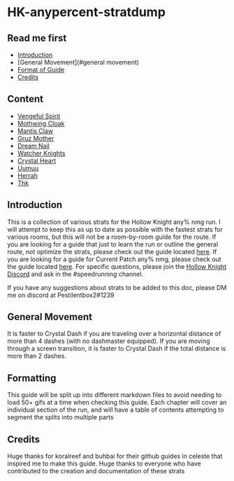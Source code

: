 # HK-anypercent-stratdump

## Read me first
- [Introduction](#introduction)
- [General Movement](#general movement)
- [Format of Guide](#formatting)
- [Credits](#credits)
## Content
- [Vengeful Spirit](https://github.com/pes-t/HK-anypercent-stratdump/blob/main/VS.md)
- [Mothwing Cloak](https://github.com/pes-t/HK-anypercent-stratdump/blob/main/MWC.md)
- [Mantis Claw](https://github.com/pes-t/HK-anypercent-stratdump/blob/main/MC.md)
- [Gruz Mother](https://github.com/pes-t/HK-anypercent-stratdump/blob/main/Gruz.md)
- [Dream Nail](https://github.com/pes-t/HK-anypercent-stratdump/blob/main/Dream_Nail.md)
- [Watcher Knights](https://github.com/pes-t/HK-anypercent-stratdump/blob/main/WK.md)
- [Crystal Heart](https://github.com/pes-t/HK-anypercent-stratdump/blob/main/Crystal_Heart.md)
- [Uumuu](https://github.com/pes-t/HK-anypercent-stratdump/blob/main/Uumuu.md)
- [Herrah](https://github.com/pes-t/HK-anypercent-stratdump/blob/main/Herrah.md)
- [Thk](https://github.com/pes-t/HK-anypercent-stratdump/blob/main/Thk.md)
## Introduction
This is a collection of various strats for the Hollow Knight any% nmg run. I will attempt to keep this as up to date as possible with the fastest strats for various rooms, but this will not be a room-by-room guide for the route. If you are looking for a guide that just to learn the run or outline the general route, not optimize the strats, please check out the guide located [here](https://www.speedrun.com/hollowknight/guide/j234z). If you are looking for a guide for Current Patch any% nmg, please check out the guide located [here](https://www.speedrun.com/hollowknight/guide/gq0g3). For specific questions, please join the [Hollow Knight Discord](https://discord.com/invite/hollowknight) and ask in the #speedrunning channel. 

If you have any suggestions about strats to be added to this doc, please DM me on discord at Pestilentbox2#1239
## General Movement
It is faster to Crystal Dash if you are traveling over a horizontal distance of more than 4 dashes (with no dashmaster equipped). If you are moving through a screen transition, it is faster to Crystal Dash if the total distance is more than 2 dashes.
## Formatting
This guide will be split up into different markdown files to avoid needing to load 50+ gifs at a time when checking this guide. Each chapter will cover an individual section of the run, and will have a table of contents attempting to segment the splits into multiple parts
## Credits
Huge thanks for koralreef and buhbai for their github guides in celeste that inspired me to make this guide. Huge thanks to everyone who have contributed to the creation and documentation of these strats
